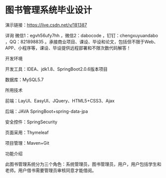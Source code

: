 # 图书管理系统毕业设计

 演示链接：https://live.csdn.net/v/181387


详询 微信1：egvh56ufy7hh ，微信2：dabocode ，钉钉：chengxuyuandabo ，QQ：821898835 。承接商业项目、课设、毕设和论文，包括但不限于Web、APP、小程序等，课设、毕设提供远程部署和不限次数代码解答！

开发环境

  开发工具：IDEA、jdk1.8、SpringBoot2.0.6版本项目

  数据库：MySQL5.7


所用技术

 前端：LayUI、EasyUI、JQuery、HTML5+CSS3、Ajax

 后端：JAVA SpringBoot+spring-data-jpa

 安全控件：SpringSecurity

 页面采用：Thymeleaf

 项目管理：Maven+Git


功能介绍

  此图书管理系统分为三个角色：系统管理员，图书管理员，用户，用户包括学生和老师。用户借书需要管理员审核同意才能借阅。
  


